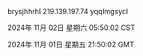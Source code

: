 brysjhhrhl 219.139.197.74 yqqlmgsycl

2024年 11月 02日 星期六 05:50:02 CST

2024年 11月 01日 星期五 21:50:02 GMT

